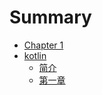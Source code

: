 # Summary

- [Chapter 1](./chapter_1.md)
- [kotlin]()
  *  [简介](kotlin\1.md) 
  *  [第一章](https://windwise.github.io/notebook/)

